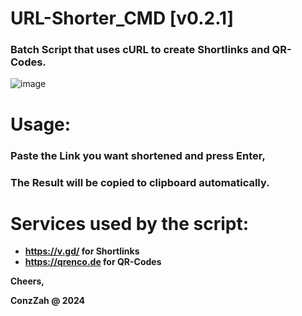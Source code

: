 # URL-Shorter_CMD [v0.2.1]
### Batch Script that uses cURL to create Shortlinks and QR-Codes.

![image](https://github.com/ConzZah/url-shorter_cmd/assets/69615452/5b89149f-e42a-4a8e-b54d-0010e0daf3c8)

# Usage: 

### Paste the Link you want shortened and press Enter,

### The Result will be copied to clipboard automatically.

# Services used by the script:
- **https://v.gd/ for Shortlinks**
- **https://qrenco.de for QR-Codes**


**Cheers,**

**ConzZah @ 2024**
